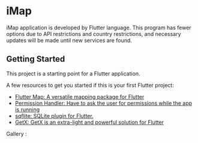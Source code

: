 # iMap

iMap application is developed by Flutter language.
This program has fewer options due to API restrictions and country restrictions, and necessary updates will be made until new services are found.

## Getting Started

This project is a starting point for a Flutter application.

A few resources to get you started if this is your first Flutter project:

- [Flutter Map: A versatile mapping package for Flutter](https://pub.dev/packages/flutter_map)
- [Permission Handler: Have to ask the user for permissions while the app is running](https://pub.dev/packages/permission_handler)
- [sqflite: SQLite plugin for Flutter.](https://pub.dev/packages/sqflite)
- [GetX: GetX is an extra-light and powerful solution for Flutter](https://pub.dev/packages/get)

Gallery :
